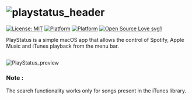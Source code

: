 # ![playstatus_header](https://user-images.githubusercontent.com/45484873/56880861-09cb3980-6a67-11e9-9d45-037a9165b212.png)
[![License: MIT](https://img.shields.io/badge/License-MIT-blue.svg)](https://opensource.org/licenses/MIT) 
[![Platform](http://img.shields.io/badge/platform-macOS-black.svg?style=flat)](https://developer.apple.com/resources/)
[![Platform](https://img.shields.io/badge/swift-4.2-orange.svg?style=flat)](https://swift.org/blog/swift-4-2-released/)
[![Open Source Love svg1](https://badges.frapsoft.com/os/v1/open-source.svg?v=103)](https://github.com/nbolar/playstatus/)

PlayStatus is a simple macOS app that allows the control of Spotify, Apple Music and iTunes playback from the menu bar.

##
![PlayStatus_preview](https://user-images.githubusercontent.com/45484873/60383154-17586c00-9a76-11e9-8659-8917937721eb.gif)

### Note : 
The search functionality works only for songs present in the iTunes library.

